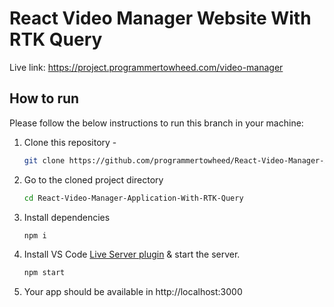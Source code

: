 # React Video Manager Website With RTK Query

Live link: <a href="https://project.programmertowheed.com/video-manager" target="_blank">https://project.programmertowheed.com/video-manager</a>

<!-- HOW TO RUN -->

## How to run

Please follow the below instructions to run this branch in your machine:

1. Clone this repository -
    ```sh
    git clone https://github.com/programmertowheed/React-Video-Manager-Application-With-RTK-Query.git
    ```
2. Go to the cloned project directory
    ```sh
    cd React-Video-Manager-Application-With-RTK-Query
    ```
3. Install dependencies
    ```sh
    npm i
    ```
4. Install VS Code [Live Server plugin](https://marketplace.visualstudio.com/items?itemName=ritwickdey.LiveServer) & start the server.
    ```sh
    npm start
    ```
5. Your app should be available in http://localhost:3000

